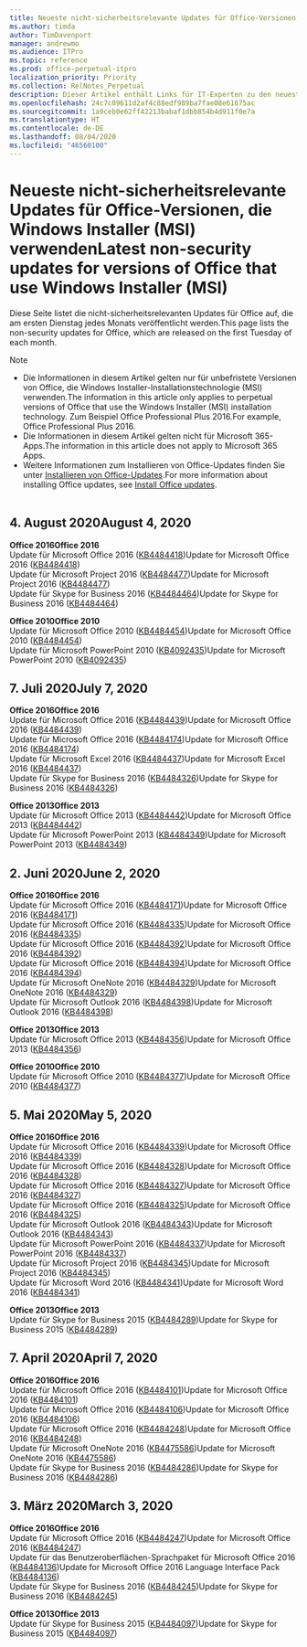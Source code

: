 ```yaml
---
title: Neueste nicht-sicherheitsrelevante Updates für Office-Versionen, die Windows Installer (MSI) verwenden
ms.author: timda
author: TimDavenport
manager: andrewmo
ms.audience: ITPro
ms.topic: reference
ms.prod: office-perpetual-itpro
localization_priority: Priority
ms.collection: RelNotes_Perpetual
description: Dieser Artikel enthält Links für IT-Experten zu den neuesten nicht-sicherheitsrelevanten Updateinformationen für dauerhafte Versionen von Office 2016, Office 2013 und Office 2010
ms.openlocfilehash: 24c7c09611d2af4c88edf989ba7fae08e61675ac
ms.sourcegitcommit: 1a9ceb0e62ff42213babaf1dbb854b4d911f0e7a
ms.translationtype: HT
ms.contentlocale: de-DE
ms.lasthandoff: 08/04/2020
ms.locfileid: "46560100"
---
```

# <a name="latest-non-security-updates-for-versions-of-office-that-use-windows-installer-msi"></a><span data-ttu-id="321f0-103">Neueste nicht-sicherheitsrelevante Updates für Office-Versionen, die Windows Installer (MSI) verwenden</span><span class="sxs-lookup"><span data-stu-id="321f0-103">Latest non-security updates for versions of Office that use Windows Installer (MSI)</span></span>

<span data-ttu-id="321f0-104">Diese Seite listet die nicht-sicherheitsrelevanten Updates für Office auf, die am ersten Dienstag jedes Monats veröffentlicht werden.</span><span class="sxs-lookup"><span data-stu-id="321f0-104">This page lists the non-security updates for Office, which are released on the first Tuesday of each month.</span></span>

> [!NOTE]
> - <span data-ttu-id="321f0-105">Die Informationen in diesem Artikel gelten nur für unbefristete Versionen von Office, die Windows Installer-Installationstechnologie (MSI) verwenden.</span><span class="sxs-lookup"><span data-stu-id="321f0-105">The information in this article only applies to perpetual versions of Office that use the Windows Installer (MSI) installation technology.</span></span> <span data-ttu-id="321f0-106">Zum Beispiel Office Professional Plus 2016.</span><span class="sxs-lookup"><span data-stu-id="321f0-106">For example, Office Professional Plus 2016.</span></span>
> - <span data-ttu-id="321f0-107">Die Informationen in diesem Artikel gelten nicht für Microsoft 365-Apps.</span><span class="sxs-lookup"><span data-stu-id="321f0-107">The information in this article does not apply to Microsoft 365 Apps.</span></span>
> - <span data-ttu-id="321f0-108">Weitere Informationen zum Installieren von Office-Updates finden Sie unter [Installieren von Office-Updates](https://support.office.com/article/2ab296f3-7f03-43a2-8e50-46de917611c5).</span><span class="sxs-lookup"><span data-stu-id="321f0-108">For more information about installing Office updates, see [Install Office updates](https://support.office.com/article/2ab296f3-7f03-43a2-8e50-46de917611c5).</span></span>
<br/><br/>
## <a name="august-4-2020"></a><span data-ttu-id="321f0-109">4. August 2020</span><span class="sxs-lookup"><span data-stu-id="321f0-109">August 4, 2020</span></span>

<span data-ttu-id="321f0-110">**Office 2016**</span><span class="sxs-lookup"><span data-stu-id="321f0-110">**Office 2016**</span></span><br/>
<span data-ttu-id="321f0-111">Update für Microsoft Office 2016 ([KB4484418](https://support.microsoft.com/help/4484418))</span><span class="sxs-lookup"><span data-stu-id="321f0-111">Update for Microsoft Office 2016 ([KB4484418](https://support.microsoft.com/help/4484418))</span></span><br/> <span data-ttu-id="321f0-112">Update für Microsoft Project 2016 ([KB4484477](https://support.microsoft.com/help/4484477))</span><span class="sxs-lookup"><span data-stu-id="321f0-112">Update for Microsoft Project 2016 ([KB4484477](https://support.microsoft.com/help/4484477))</span></span><br/>
<span data-ttu-id="321f0-113">Update für Skype for Business 2016 ([KB4484464](https://support.microsoft.com/help/4484464))</span><span class="sxs-lookup"><span data-stu-id="321f0-113">Update for Skype for Business 2016 ([KB4484464](https://support.microsoft.com/help/4484464))</span></span><br/> 

<span data-ttu-id="321f0-114">**Office 2010**</span><span class="sxs-lookup"><span data-stu-id="321f0-114">**Office 2010**</span></span><br/>
<span data-ttu-id="321f0-115">Update für Microsoft Office 2010 ([KB4484454](https://support.microsoft.com/help/4484454))</span><span class="sxs-lookup"><span data-stu-id="321f0-115">Update for Microsoft Office 2010 ([KB4484454](https://support.microsoft.com/help/4484454))</span></span><br/> <span data-ttu-id="321f0-116">Update für Microsoft PowerPoint 2010 ([KB4092435](https://support.microsoft.com/help/4092435))</span><span class="sxs-lookup"><span data-stu-id="321f0-116">Update for Microsoft PowerPoint 2010 ([KB4092435](https://support.microsoft.com/help/4092435))</span></span><br/> 

## <a name="july-7-2020"></a><span data-ttu-id="321f0-117">7. Juli 2020</span><span class="sxs-lookup"><span data-stu-id="321f0-117">July 7, 2020</span></span>

<span data-ttu-id="321f0-118">**Office 2016**</span><span class="sxs-lookup"><span data-stu-id="321f0-118">**Office 2016**</span></span><br/>
<span data-ttu-id="321f0-119">Update für Microsoft Office 2016 ([KB4484439](https://support.microsoft.com/help/4484439))</span><span class="sxs-lookup"><span data-stu-id="321f0-119">Update for Microsoft Office 2016 ([KB4484439](https://support.microsoft.com/help/4484439))</span></span><br/> <span data-ttu-id="321f0-120">Update für Microsoft Office 2016 ([KB4484174](https://support.microsoft.com/help/4484174))</span><span class="sxs-lookup"><span data-stu-id="321f0-120">Update for Microsoft Office 2016 ([KB4484174](https://support.microsoft.com/help/4484174))</span></span><br/> <span data-ttu-id="321f0-121">Update für Microsoft Excel 2016 ([KB4484437](https://support.microsoft.com/help/4484437))</span><span class="sxs-lookup"><span data-stu-id="321f0-121">Update for Microsoft Excel 2016 ([KB4484437](https://support.microsoft.com/help/4484437))</span></span><br/>
<span data-ttu-id="321f0-122">Update für Skype for Business 2016 ([KB4484326](https://support.microsoft.com/help/4484326))</span><span class="sxs-lookup"><span data-stu-id="321f0-122">Update for Skype for Business 2016 ([KB4484326](https://support.microsoft.com/help/4484326))</span></span><br/> 

<span data-ttu-id="321f0-123">**Office 2013**</span><span class="sxs-lookup"><span data-stu-id="321f0-123">**Office 2013**</span></span><br/>
<span data-ttu-id="321f0-124">Update für Microsoft Office 2013 ([KB4484442](https://support.microsoft.com/help/4484442))</span><span class="sxs-lookup"><span data-stu-id="321f0-124">Update for Microsoft Office 2013 ([KB4484442](https://support.microsoft.com/help/4484442))</span></span><br/> <span data-ttu-id="321f0-125">Update für Microsoft PowerPoint 2013 ([KB4484349](https://support.microsoft.com/help/4484349))</span><span class="sxs-lookup"><span data-stu-id="321f0-125">Update for Microsoft PowerPoint 2013 ([KB4484349](https://support.microsoft.com/help/4484349))</span></span><br/> 


## <a name="june-2-2020"></a><span data-ttu-id="321f0-126">2. Juni 2020</span><span class="sxs-lookup"><span data-stu-id="321f0-126">June 2, 2020</span></span>

<span data-ttu-id="321f0-127">**Office 2016**</span><span class="sxs-lookup"><span data-stu-id="321f0-127">**Office 2016**</span></span><br/>
<span data-ttu-id="321f0-128">Update für Microsoft Office 2016 ([KB4484171](https://support.microsoft.com/help/4484171))</span><span class="sxs-lookup"><span data-stu-id="321f0-128">Update for Microsoft Office 2016 ([KB4484171](https://support.microsoft.com/help/4484171))</span></span><br/> <span data-ttu-id="321f0-129">Update für Microsoft Office 2016 ([KB4484335](https://support.microsoft.com/help/4484335))</span><span class="sxs-lookup"><span data-stu-id="321f0-129">Update for Microsoft Office 2016 ([KB4484335](https://support.microsoft.com/help/4484335))</span></span><br/> <span data-ttu-id="321f0-130">Update für Microsoft Office 2016 ([KB4484392](https://support.microsoft.com/help/4484392))</span><span class="sxs-lookup"><span data-stu-id="321f0-130">Update for Microsoft Office 2016 ([KB4484392](https://support.microsoft.com/help/4484392))</span></span><br/> <span data-ttu-id="321f0-131">Update für Microsoft Office 2016 ([KB4484394](https://support.microsoft.com/help/4484394))</span><span class="sxs-lookup"><span data-stu-id="321f0-131">Update for Microsoft Office 2016 ([KB4484394](https://support.microsoft.com/help/4484394))</span></span><br/> <span data-ttu-id="321f0-132">Update für Microsoft OneNote 2016 ([KB4484329](https://support.microsoft.com/help/4484329))</span><span class="sxs-lookup"><span data-stu-id="321f0-132">Update for Microsoft OneNote 2016 ([KB4484329](https://support.microsoft.com/help/4484329))</span></span><br/>
<span data-ttu-id="321f0-133">Update für Microsoft Outlook 2016 ([KB4484398](https://support.microsoft.com/help/4484398))</span><span class="sxs-lookup"><span data-stu-id="321f0-133">Update for Microsoft Outlook 2016 ([KB4484398](https://support.microsoft.com/help/4484398))</span></span><br/> 

<span data-ttu-id="321f0-134">**Office 2013**</span><span class="sxs-lookup"><span data-stu-id="321f0-134">**Office 2013**</span></span><br/>
<span data-ttu-id="321f0-135">Update für Microsoft Office 2013 ([KB4484356](https://support.microsoft.com/help/4484356))</span><span class="sxs-lookup"><span data-stu-id="321f0-135">Update for Microsoft Office 2013 ([KB4484356](https://support.microsoft.com/help/4484356))</span></span><br/> 

<span data-ttu-id="321f0-136">**Office 2010**</span><span class="sxs-lookup"><span data-stu-id="321f0-136">**Office 2010**</span></span><br/>
<span data-ttu-id="321f0-137">Update für Microsoft Office 2010 ([KB4484377](https://support.microsoft.com/help/4484377))</span><span class="sxs-lookup"><span data-stu-id="321f0-137">Update for Microsoft Office 2010 ([KB4484377](https://support.microsoft.com/help/4484377))</span></span><br/> 


## <a name="may-5-2020"></a><span data-ttu-id="321f0-138">5. Mai 2020</span><span class="sxs-lookup"><span data-stu-id="321f0-138">May 5, 2020</span></span>

<span data-ttu-id="321f0-139">**Office 2016**</span><span class="sxs-lookup"><span data-stu-id="321f0-139">**Office 2016**</span></span><br/>
<span data-ttu-id="321f0-140">Update für Microsoft Office 2016 ([KB4484339](https://support.microsoft.com/help/4484339))</span><span class="sxs-lookup"><span data-stu-id="321f0-140">Update for Microsoft Office 2016 ([KB4484339](https://support.microsoft.com/help/4484339))</span></span><br/> <span data-ttu-id="321f0-141">Update für Microsoft Office 2016 ([KB4484328](https://support.microsoft.com/help/4484328))</span><span class="sxs-lookup"><span data-stu-id="321f0-141">Update for Microsoft Office 2016 ([KB4484328](https://support.microsoft.com/help/4484328))</span></span><br/> <span data-ttu-id="321f0-142">Update für Microsoft Office 2016 ([KB4484327](https://support.microsoft.com/help/4484327))</span><span class="sxs-lookup"><span data-stu-id="321f0-142">Update for Microsoft Office 2016 ([KB4484327](https://support.microsoft.com/help/4484327))</span></span><br/> <span data-ttu-id="321f0-143">Update für Microsoft Office 2016 ([KB4484325](https://support.microsoft.com/help/4484325))</span><span class="sxs-lookup"><span data-stu-id="321f0-143">Update for Microsoft Office 2016 ([KB4484325](https://support.microsoft.com/help/4484325))</span></span><br/> <span data-ttu-id="321f0-144">Update für Microsoft Outlook 2016 ([KB4484343](https://support.microsoft.com/help/4484343))</span><span class="sxs-lookup"><span data-stu-id="321f0-144">Update for Microsoft Outlook 2016 ([KB4484343](https://support.microsoft.com/help/4484343))</span></span><br/> <span data-ttu-id="321f0-145">Update für Microsoft PowerPoint 2016 ([KB4484337](https://support.microsoft.com/help/4484337))</span><span class="sxs-lookup"><span data-stu-id="321f0-145">Update for Microsoft PowerPoint 2016 ([KB4484337](https://support.microsoft.com/help/4484337))</span></span><br/> <span data-ttu-id="321f0-146">Update für Microsoft Project 2016 ([KB4484345](https://support.microsoft.com/help/4484345))</span><span class="sxs-lookup"><span data-stu-id="321f0-146">Update for Microsoft Project 2016 ([KB4484345](https://support.microsoft.com/help/4484345))</span></span><br/> <span data-ttu-id="321f0-147">Update für Microsoft Word 2016 ([KB4484341](https://support.microsoft.com/help/4484341))</span><span class="sxs-lookup"><span data-stu-id="321f0-147">Update for Microsoft Word 2016 ([KB4484341](https://support.microsoft.com/help/4484341))</span></span><br/> 


<span data-ttu-id="321f0-148">**Office 2013**</span><span class="sxs-lookup"><span data-stu-id="321f0-148">**Office 2013**</span></span><br/>
<span data-ttu-id="321f0-149">Update für Skype for Business 2015 ([KB4484289](https://support.microsoft.com/help/4484289))</span><span class="sxs-lookup"><span data-stu-id="321f0-149">Update for Skype for Business 2015 ([KB4484289](https://support.microsoft.com/help/4484289))</span></span><br/>

## <a name="april-7-2020"></a><span data-ttu-id="321f0-150">7. April 2020</span><span class="sxs-lookup"><span data-stu-id="321f0-150">April 7, 2020</span></span>

<span data-ttu-id="321f0-151">**Office 2016**</span><span class="sxs-lookup"><span data-stu-id="321f0-151">**Office 2016**</span></span><br/>
<span data-ttu-id="321f0-152">Update für Microsoft Office 2016 ([KB4484101](https://support.microsoft.com/help/4484101))</span><span class="sxs-lookup"><span data-stu-id="321f0-152">Update for Microsoft Office 2016 ([KB4484101](https://support.microsoft.com/help/4484101))</span></span><br/>
<span data-ttu-id="321f0-153">Update für Microsoft Office 2016 ([KB4484106](https://support.microsoft.com/help/4484106))</span><span class="sxs-lookup"><span data-stu-id="321f0-153">Update for Microsoft Office 2016 ([KB4484106](https://support.microsoft.com/help/4484106))</span></span><br/>
<span data-ttu-id="321f0-154">Update für Microsoft Office 2016 ([KB4484248](https://support.microsoft.com/help/4484248))</span><span class="sxs-lookup"><span data-stu-id="321f0-154">Update for Microsoft Office 2016 ([KB4484248](https://support.microsoft.com/help/4484248))</span></span><br/>
<span data-ttu-id="321f0-155">Update für Microsoft OneNote 2016 ([KB4475586](https://support.microsoft.com/help/4475586))</span><span class="sxs-lookup"><span data-stu-id="321f0-155">Update for Microsoft OneNote 2016 ([KB4475586](https://support.microsoft.com/help/4475586))</span></span><br/>
<span data-ttu-id="321f0-156">Update für Skype for Business 2016 ([KB4484286](https://support.microsoft.com/help/4484286))</span><span class="sxs-lookup"><span data-stu-id="321f0-156">Update for Skype for Business 2016 ([KB4484286](https://support.microsoft.com/help/4484286))</span></span> <br/>


## <a name="march-3-2020"></a><span data-ttu-id="321f0-157">3. März 2020</span><span class="sxs-lookup"><span data-stu-id="321f0-157">March 3, 2020</span></span>

<span data-ttu-id="321f0-158">**Office 2016**</span><span class="sxs-lookup"><span data-stu-id="321f0-158">**Office 2016**</span></span><br/>
<span data-ttu-id="321f0-159">Update für Microsoft Office 2016 ([KB4484247](https://support.microsoft.com/help/4484247))</span><span class="sxs-lookup"><span data-stu-id="321f0-159">Update for Microsoft Office 2016 ([KB4484247](https://support.microsoft.com/help/4484247))</span></span><br/> <span data-ttu-id="321f0-160">Update für das Benutzeroberflächen-Sprachpaket für Microsoft Office 2016 ([KB4484136](https://support.microsoft.com/help/4484136))</span><span class="sxs-lookup"><span data-stu-id="321f0-160">Update for Microsoft Office 2016 Language Interface Pack ([KB4484136](https://support.microsoft.com/help/4484136))</span></span><br/>
<span data-ttu-id="321f0-161">Update für Skype for Business 2016 ([KB4484245](https://support.microsoft.com/help/4484245))</span><span class="sxs-lookup"><span data-stu-id="321f0-161">Update for Skype for Business 2016 ([KB4484245](https://support.microsoft.com/help/4484245))</span></span> <br/>

<span data-ttu-id="321f0-162">**Office 2013**</span><span class="sxs-lookup"><span data-stu-id="321f0-162">**Office 2013**</span></span><br/>
<span data-ttu-id="321f0-163">Update für Skype for Business 2015 ([KB4484097](https://support.microsoft.com/help/4484097))</span><span class="sxs-lookup"><span data-stu-id="321f0-163">Update for Skype for Business 2015 ([KB4484097](https://support.microsoft.com/help/4484097))</span></span><br/>


